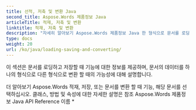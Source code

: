 ```yaml
---
title: 선적, 저축 및 변환 Java
second_title: Aspose.Words 제품정보 Java
articleTitle: 적재, 저축 및 변환
linktitle: 적재, 저축 및 변환
description: "자세히 알아보기 Aspose.Words 제품정보 Java 한 형식으로 문서를 로딩, 저장 또는 변환 할 때 기능."
type: docs
weight: 20
url: /ko/java/loading-saving-and-converting/
---
```


이 섹션은 문서를 로딩하고 저장할 때 기능에 대한 정보를 제공하며, 문서의 데이터를 하나의 형식으로 다른 형식으로 변환 할 때의 가능성에 대해 설명합니다.

더 알아보기 Aspose.Words 적재, 저장, 또는 문서를 변환 할 때 기능, 해당 문서를 선택하십시오. 클래스, 방법 및 속성에 대한 자세한 설명은 참조 Aspose.Words 제품정보 Java API Reference 이름 *
